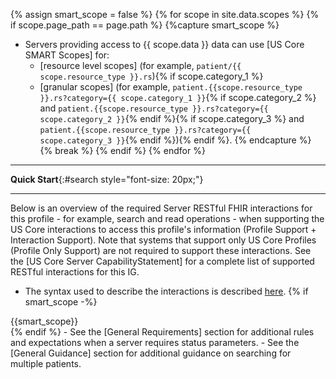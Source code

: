 <!-- This liquid script creates context specific text for each pages quickstart using input data from input/data/scopes.csv -->
{% assign smart_scope = false %}
{% for scope in site.data.scopes %}
  {% if scope.page_path == page.path %}
    {%capture smart_scope %}
- Servers providing access to {{ scope.data }} data can use [US Core SMART Scopes] for:
  -  [resource level scopes] (for example, `patient/{{ scope.resource_type }}.rs`){% if scope.category_1 %}
  -  [granular scopes] (for example, `patient.{{scope.resource_type }}.rs?category={{ scope.category_1 }}`{% if scope.category_2 %} and `patient.{{scope.resource_type }}.rs?category={{ scope.category_2 }}`{% endif %}{% if scope.category_3 %} and `patient.{{scope.resource_type }}.rs?category={{ scope.category_3 }}`{% endif %}){% endif %}.
     {% endcapture %}
    {% break %}
  {% endif %}
{% endfor %}

---

**Quick Start**{:#search style="font-size: 20px;"}
<a name="quick-start"> </a>

---

Below is an overview of the required Server RESTful FHIR interactions for this profile - for example, search and read operations - when supporting the US Core interactions to access this profile's information (Profile Support + Interaction Support). Note that systems that support only US Core Profiles (Profile Only Support) are not required to support these interactions.  See the [US Core Server CapabilityStatement] for a complete list of supported RESTful interactions for this IG.

- The syntax used to describe the interactions is described [here](general-guidance.html#search-syntax).
{% if smart_scope -%}
<div class="bg-success" markdown="1">
{{smart_scope}}
</div><!-- new-content -->{% endif %}
- See the [General Requirements] section for additional rules and expectations when a server requires status parameters.
- See the [General Guidance] section for additional guidance on searching for multiple patients.


